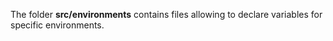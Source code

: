 The folder **src/environments** contains files allowing to declare variables for specific environments.